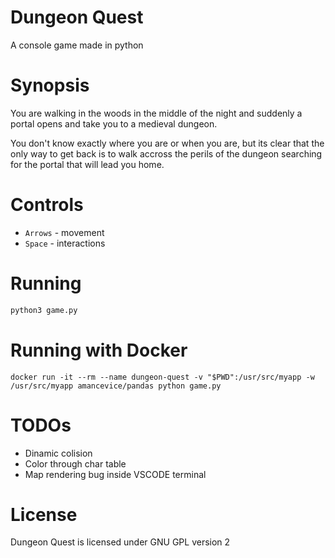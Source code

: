 # Dungeon Quest
A console game made in python

# Synopsis

You are walking in the woods in the middle of the night and suddenly a portal opens and take you to a medieval dungeon.

You don't know exactly where you are or when you are, but its clear that the only way to get back is to walk accross the perils of the dungeon searching for the portal that will lead you home.

# Controls

* `Arrows` - movement
* `Space` - interactions

# Running

```python
python3 game.py
```

# Running with Docker

```docker
docker run -it --rm --name dungeon-quest -v "$PWD":/usr/src/myapp -w /usr/src/myapp amancevice/pandas python game.py
```

# TODOs

- Dinamic colision
- Color through char table
- Map rendering bug inside VSCODE terminal

# License

Dungeon Quest is licensed under GNU GPL version 2
